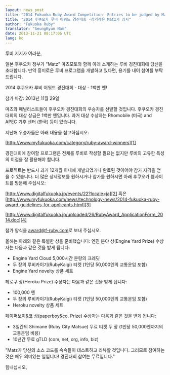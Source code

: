 ```yaml
---
layout: news_post
title: "2014 Fukuoka Ruby Award Competition -Entries to be judged by Matz"
title: "2014 후쿠오카 루비 어워드 경진대회 -참가작은 Matz가 심사"
author: "Fukuoka Ruby"
translator: "SeungKyun Nam"
date: 2013-11-21 08:17:06 UTC
lang: ko
---
```


루비 지지자 여러분,

일본 후쿠오카 정부가 "Matz" 마츠모토와 함께 아래 소개하는 루비 경진대회에 당신을 초대합니다. 만약 흥미로운 루비 프로그램을 개발하고 있다면, 용기를 내어 참여를 부탁드립니다.

2014 후쿠오카 루비 어워드 경진대회 - 대상 - 1백만 엔!

참가 마감: 2013년 11월 29일

마츠와 패널리스트들이 후쿠오카 경진대회의 우승자를 선발할 것입니다.
후쿠오카 경진대회의 대상 상금은 1백만 엔입니다. 과거 대상 수상자는 Rhomobile (미국) and APEC 기후 센터 (한국) 등이 있습니다.

지난해 우승자들은 아래 내용을 참고하십시오:

[http://www.myfukuoka.com/category/ruby-award-winners][1]

경진대회에 참여할 프로그램은 전체를 루비로 작성할 필요는 없지만 루비의 고유한 특성의 이점을 잘 활용해야 합니다.

프로젝트는 반드시 과거 12개월 이내에 개발되었거나 완료된 것이어야 참가 자격을 얻을 수 있습니다. 더 많은 상세정보를 원하시거나 참가를 원하시면 아래 후쿠오카 웹사이트를 방문해 주십시오:

[http://www.digitalfukuoka.jp/events/22?locale=ja][2]
혹은
[http://www.myfukuoka.com/news/technology-news/2014-fukuoka-ruby-award-guidelines-for-applicants.html][3]

[http://www.digitalfukuoka.jp/uploaded/26/RubyAward_ApplicationForm_2014.doc][4]

참가 양식을 [award@f-ruby.com][5]로 보내 주십시오.

올해는 아래와 같은 특별한 상을 준비했습니다:
엔진 분야 상(Engine Yard Prize) 수상자는 다음과 같은 것을 받게 됩니다:

* Engine Yard Cloud 5,000시간 분량의 크레딧
* 두 장의 루비카이기(RubyKaigi) 티켓 (1인당 50,000엔의 교통운임 포함)
* Engine Yard novelty 상품 세트

헤로쿠 상(Heroku Prize) 수상자는 다음과 같은 것을 받게 됩니다:

* 100,000 엔
* 두 장의 루비카이기(RubyKaigi) 티켓 (1인당 50,000엔의 교통운임 포함)
* Heroku novelty 상품 세트

페이퍼보이&코 상(paperboy&co. Prize) 수상자는 다음과 같은 것을 받게 됩니다:

* 3일간의 Shimane (Ruby City Matsue) 무료 티켓 두 장 (1인당 50,000엔까지의 교통운임 비용)
* 10년간 무료 gTLD (com, net, org, info, biz)

"Matz가 당신의 소스 코드를 속속들이 테스트하고 리뷰할 것입니다. 그러므로 참여하는 것은 매우 의미있는 일입니다! 경진대회 참여는 무료입니다."

힘내십시오,

[1]: http://www.myfukuoka.com/category/ruby-award-winners
[2]: http://www.digitalfukuoka.jp/events/22?locale=ja
[3]: http://www.myfukuoka.com/news/technology-news/2014-fukuoka-ruby-award-guidelines-for-applicants.html
[4]: http://www.digitalfukuoka.jp/uploaded/26/RubyAward_ApplicationForm_2014.doc
[5]: mailto:award@f-ruby.com
